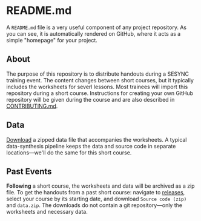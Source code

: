 # README.md

A `README.md` file is a very useful component of any project repository. As you can see, it is automatically rendered on GitHub, where it acts as a simple "homepage" for your project.

## About

The purpose of this repository is to distribute handouts during a SESYNC training event. The content changes between short courses, but it typically includes the worksheets for severl lessons. Most trainees will import this repository during a short course. Instructions for creating your own GitHub repository will be given during the course and are also described in [CONTRIBUTING.md](CONTRIBUTING.md).

## Data

[Download](https://files.sesync.org/pydio/public/09bb83) a zipped data file that accompanies the worksheets. A typical data-synthesis pipeline keeps the data and source code in separate locations&mdash;we'll do the same for this short course.

## Past Events

**Following** a short course, the worksheets and data will be archived as a zip file. To get the handouts from a past short course: navigate to [releases](https://github.com/sesync-ci/handouts/releases), select your course by its starting date, and download `Source code (zip)` and `data.zip`. The downloads do not contain a git repository—only the worksheets and necessary data.
